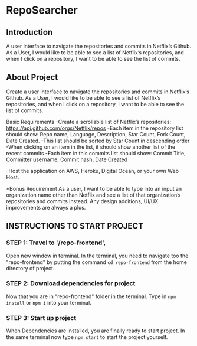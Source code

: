 # RepoSearcher

## Introduction

A user interface to navigate the repositories and commits in Netflix’s Github. As a User, I would like to be able to see a list of Netflix’s repositories, and when I click on a repository, I want to be able to see the list of commits.

## About Project

Create a user interface to navigate the repositories and commits in Netflix’s Github. As a User, I would like to be able to see a list of Netflix’s repositories, and when I click on a repository, I want to be able to see the list of commits.

Basic Requirements
-Create a scrollable list of Netflix’s repositories: https://api.github.com/orgs/Netflix/repos
-Each item in the repository list should show: Repo name, Language, Description, Star Count, Fork Count, Date Created.
-This list should be sorted by Star Count in descending order
-When clicking on an item in the list, it should show another list of the recent commits
-Each item in this commits list should show: Commit Title, Committer username, Commit hash, Date Created

-Host the application on AWS, Heroku, Digital Ocean, or your own Web Host.

\*Bonus Requirement
As a user, I want to be able to type into an input an organization name other than Netflix and see a list of that organization’s repositories and commits instead.
Any design additions, UI/UX improvements are always a plus.

## INSTRUCTIONS TO START PROJECT

### STEP 1: Travel to '/repo-frontend',

Open new window in terminal. In the terminal, you need to navigate too the "repo-frontend" by putting the command `cd repo-frontend` from the home directory of project.

### STEP 2: Download dependencies for project

Now that you are in "repo-frontend" folder in the terminal. Type in `npm install` or `npm i` into your terminal.

### STEP 3: Start up project

When Dependencies are installed, you are finally ready to start project. In the same terminal now type `npm start` to start the project yourself.
